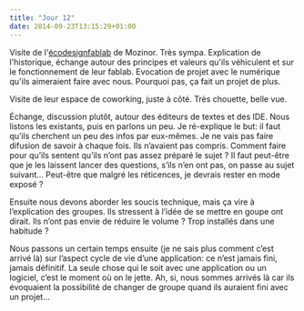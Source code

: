 ```yaml
---
title: "Jour 12"
date: 2014-09-23T13:15:29+01:00
---
```


Visite de l'[écodesignfablab](http://ecodesignfablab.org) de Mozinor. Très sympa.
Explication de l'historique, échange autour des principes et valeurs qu'ils
véhiculent et sur le fonctionnement de leur fablab. Evocation de projet
avec le numérique qu'ils aimeraient faire avec nous. Pourquoi pas, ça fait
un projet de plus.

Visite de leur espace de coworking, juste à côté. Très chouette, belle
vue.

Échange, discussion plutôt, autour des éditeurs de textes et des IDE.
Nous listons les existants, puis en parlons un peu. Je ré-explique le
but: il faut qu’ils cherchent un peu des infos par eux-mêmes. Je ne vais
pas faire difusion de savoir à chaque fois. Ils n’avaient pas compris.
Comment faire pour qu’ils sentent qu’ils n’ont pas assez préparé le
sujet ? Il faut peut-être que je les laissent lancer des questions,
s’ils n’en ont pas, on passe au sujet suivant… Peut-être que malgré les
réticences, je devrais rester en mode exposé ?

Ensuite nous devons aborder les soucis technique, mais ça vire à
l’explication des groupes. Ils stressent à l’idée de se mettre en goupe
ont dirait. Ils n’ont pas envie de réduire le volume ? Trop installés
dans une habitude ?

Nous passons un certain temps ensuite (je ne sais plus comment c’est
arrivé là) sur l’aspect cycle de vie d’une application: ce n’est jamais
fini, jamais définitif. La seule chose qui le soit avec une application
ou un logiciel, c’est le moment où on le jette. Ah, si, nous sommes
arrivés là car ils évoquaient la possibilité de changer de groupe quand
ils auraient fini avec un projet…



